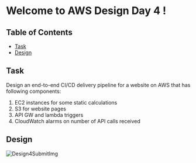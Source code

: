 # Welcome to AWS Design Day 4 !


## Table of Contents

- [Task](#task)
- [Design](#design)


## Task

Design an end-to-end CI/CD delivery pipeline for a website on AWS that has following components:
1) EC2 instances for some static calculations
2) S3 for website pages
3) API GW and lambda triggers
4) CloudWatch alarms on number of API calls received



## Design

![Design4SubmitImg](https://user-images.githubusercontent.com/121339168/235365086-8878f871-8275-4ffc-a6f8-d3c783454bef.jpg)
